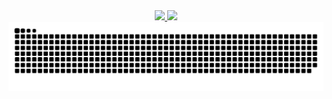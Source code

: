 <div align="center">
  
<div>
<a href="https://github.com/filipevalentim">
<img loading="lazy" height="180em" src="https://github-readme-stats.vercel.app/api/top-langs/?username=filipevalentim&layout=compact&langs_count=7&theme=dark"/>
<img loading="lazy" height="180em" src="https://github-readme-stats.vercel.app/api?username=filipevalentim&show_icons=true&theme=dark&include_all_commits=true&count_private=true"/>
</div>

<div>
<img loading="lazy" width="795px" src="https://github.com/filipevalentim/filipevalentim/blob/output/github-snake-dark.svg"/>
</div>

</div>
